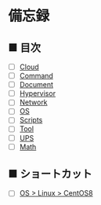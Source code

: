 # 備忘録
## ■ 目次
- [ ] [Cloud](https://github.com/thetaru/memorandum/tree/master/Cloud)
- [ ] [Command](https://github.com/thetaru/memorandum/tree/master/command)
- [ ] [Document](https://github.com/thetaru/memorandum/tree/master/design_document)
- [ ] [Hypervisor](https://github.com/thetaru/memorandum/tree/master/Hypervisor)
- [ ] [Network](https://github.com/thetaru/memorandum/tree/master/Network)
- [ ] [OS](https://github.com/thetaru/memorandum/tree/master/OS)
- [ ] [Scripts](https://github.com/thetaru/memorandum/tree/master/Scripts)
- [ ] [Tool](https://github.com/thetaru/memorandum/tree/master/Tool)
- [ ] [UPS](https://github.com/thetaru/memorandum/tree/master/UPS)
- [ ] [Math](https://github.com/thetaru/memorandum/tree/master/Math)

## ■ ショートカット
- [ ] [OS > Linux > CentOS8](https://github.com/thetaru/memorandum/tree/master/OS/Linux/CentOS8)
